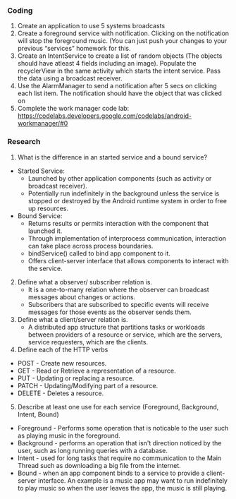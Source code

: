 ### Coding ###
1. Create an application to use 5 systems broadcasts
2. Create a foreground service with notification. Clicking on the notification will stop the foreground music. (You can just push your changes to your previous “services” homework for this.
3. Create an IntentService to create a list of random objects (The objects should have atleast 4 fields including an image). Populate the recyclerView in the same activity which starts the intent service. Pass the data using a broadcast receiver.
4. Use the AlarmManager to send a notification after 5 secs on clicking each list item. The notification should have the object that was clicked on
5. Complete the work manager code lab:  https://codelabs.developers.google.com/codelabs/android-workmanager/#0

### Research ###
1. What is the difference in an started service and a bound service?
* Started Service:
	* Launched by other application components (such as activity or broadcast receiver).
	* Potentially run indefinitely in the background unless the service is stopped or destroyed by the Android runtime system in order to free up resources.
* Bound Service:
	* Returns results or permits interaction with the component that launched it.
	* Through implementation of interprocess communication, interaction can take place across process boundaries.
	* bindService() called to bind app component to it.
	* Offers client-server interface that allows components to interact with the service.
2. Define what a observer/ subscriber relation is.
	* It is a one-to-many relation where the observer can broadcast messages about changes or actions.
	* Subscribers that are subscribed to specific events will receive messages for those events as the observer sends them.
3. Define what a client/server relation is.
	* A distributed app structure that partitions tasks or workloads between providers of a resource or service, which are the servers, service requesters, which are the clients.
4. Define each of the HTTP verbs
* POST - Create new resources.
* GET - Read or Retrieve a representation of a resource.
* PUT - Updating or replacing a resource.
* PATCH - Updating/Modifying part of a resource.
* DELETE - Deletes a resource.
5. Describe at least one use for each service (Foreground, Background, Intent, Bound)
* Foreground - Performs some operation that is noticable to the user such as playing music in the foreground.
* Background - performs an operation that isn't direction noticed by the user, such as long running queries with a database.
* Intent - used for long tasks that require no communication to the Main Thread such as downloading a big file from the internet.
* Bound - when an app component binds to a service to provide a client-server interface. An example is a music app may want to run indefinitely to play music so when the user leaves the app, the music is still playing.
